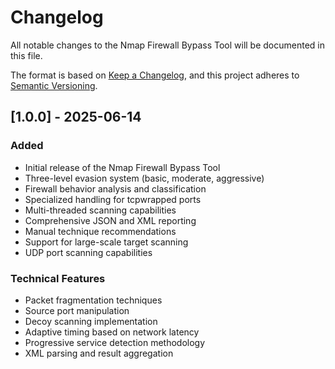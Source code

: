 # Changelog

All notable changes to the Nmap Firewall Bypass Tool will be documented in this file.

The format is based on [Keep a Changelog](https://keepachangelog.com/en/1.0.0/),
and this project adheres to [Semantic Versioning](https://semver.org/spec/v2.0.0.html).

## [1.0.0] - 2025-06-14

### Added
- Initial release of the Nmap Firewall Bypass Tool
- Three-level evasion system (basic, moderate, aggressive)
- Firewall behavior analysis and classification
- Specialized handling for tcpwrapped ports
- Multi-threaded scanning capabilities
- Comprehensive JSON and XML reporting
- Manual technique recommendations
- Support for large-scale target scanning
- UDP port scanning capabilities

### Technical Features
- Packet fragmentation techniques
- Source port manipulation
- Decoy scanning implementation
- Adaptive timing based on network latency
- Progressive service detection methodology
- XML parsing and result aggregation